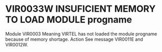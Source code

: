 # VIR0033W INSUFICIENT MEMORY TO LOAD MODULE progname
Module
    VIR0003
Meaning
    VIRTEL has not loaded the module progname because of memory shortage.
Action
    See message VIR0011E and VIR0012W.
